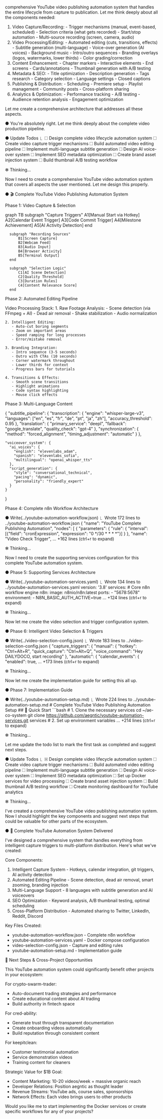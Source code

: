 comprehensive YouTube video publishing automation system that handles the
   entire lifecycle from capture to publication. Let me think deeply about 
  all the components needed:

  1. Video Capture/Recording:
    - Trigger mechanisms (manual, event-based, scheduled)
    - Selection criteria (what gets recorded)
    - Start/stop automation
    - Multi-source recording (screen, camera, audio)
  2. Video Processing/Editing:
    - Automated editing (cuts, transitions, effects)
    - Subtitle generation (multi-language)
    - Voice-over generation (AI voices)
    - Background music
    - Intro/outro sequences
    - Branding overlays (logos, watermarks, lower thirds)
    - Color grading/correction
  3. Content Enhancement:
    - Chapter markers
    - Interactive elements
    - End screens
    - Cards/annotations
    - Thumbnail generation with A/B testing
  4. Metadata & SEO:
    - Title optimization
    - Description generation
    - Tags research
    - Category selection
    - Language settings
    - Closed captions
  5. Publishing & Distribution:
    - Scheduling
    - Premiere setup
    - Playlist management
    - Community posts
    - Cross-platform sharing
  6. Analytics & Optimization:
    - Performance tracking
    - A/B testing
    - Audience retention analysis
    - Engagement optimization

  Let me create a comprehensive architecture that addresses all these 
  aspects.

● You're absolutely right. Let me think deeply about the complete video
  production pipeline.

● Update Todos
  ⎿  ☐ Design complete video lifecycle automation system
     ☐ Create video capture trigger mechanisms
     ☐ Build automated video editing pipeline
     ☐ Implement multi-language subtitle generation
     ☐ Design AI voice-over system
     ☐ Implement SEO metadata optimization
     ☐ Create brand asset injection system
     ☐ Build thumbnail A/B testing workflow

✻ Thinking…

  Now I need to create a comprehensive YouTube video automation system that
   covers all aspects the user mentioned. Let me design this properly.

● 🎬 Complete YouTube Video Publishing Automation System

  Phase 1: Video Capture & Selection

  graph TB
      subgraph "Capture Triggers"
          A1[Manual Start via Hotkey]
          A2[Calendar Event Trigger]
          A3[Code Commit Trigger]
          A4[Milestone Achievement]
          A5[AI Activity Detection]
      end

      subgraph "Recording Sources"
          B1[Screen Capture]
          B2[Webcam Feed]
          B3[Audio Input]
          B4[Browser Activity]
          B5[Terminal Output]
      end

      subgraph "Selection Logic"
          C1[AI Scene Detection]
          C2[Quality Threshold]
          C3[Duration Rules]
          C4[Content Relevance Score]
      end

  Phase 2: Automated Editing Pipeline

  Video Processing Stack:
    1. Raw Footage Analysis:
       - Scene detection (via FFmpeg + AI)
       - Dead air removal
       - Shake stabilization
       - Audio normalization

    2. Intelligent Editing:
       - Auto-cut boring segments
       - Zoom on important areas
       - Speed ramping for long processes
       - Error/mistake removal

    3. Branding Integration:
       - Intro sequence (3-5 seconds)
       - Outro with CTAs (10 seconds)
       - Corner watermark throughout
       - Lower thirds for context
       - Progress bars for tutorials

    4. Transitions & Effects:
       - Smooth scene transitions
       - Highlight animations
       - Code syntax highlighting
       - Mouse click effects

  Phase 3: Multi-Language Content

  {
    "subtitle_pipeline": {
      "transcription": {
        "engine": "whisper-large-v3",
        "languages": ["en", "es", "fr", "de", "pt", "ja", "zh"],
        "accuracy_threshold": 0.95
      },
      "translation": {
        "primary_service": "deepl",
        "fallback": "google_translate",
        "quality_check": "gpt-4"
      },
      "synchronization": {
        "method": "forced_alignment",
        "timing_adjustment": "automatic"
      }
    },

    "voiceover_system": {
      "ai_voices": {
        "english": "elevenlabs_adam",
        "spanish": "elevenlabs_sofia",
        "multilingual": "openai_whisper_tts"
      },
      "script_generation": {
        "style": "conversational_technical",
        "pacing": "dynamic",
        "personality": "friendly_expert"
      }
    }
  }

  Phase 4: Complete n8n Workflow Architecture

● Write(../youtube-automation-workflow.json)
  ⎿  Wrote 172 lines to ../youtube-automation-workflow.json
     {
       "name": "YouTube Complete Publishing Automation",
       "nodes": [
         {
           "parameters": {
             "rule": {
               "interval": [{"field": "cronExpression", "expression": "0 
     */30 * * * *"}]
             }
           },
           "name": "Video Check Trigger",
     … +162 lines (ctrl+r to expand)

✻ Thinking…

  Now I need to create the supporting services configuration for this 
  complete YouTube automation system.

● Phase 5: Supporting Services Architecture

● Write(../youtube-automation-services.yaml)
  ⎿  Wrote 134 lines to ../youtube-automation-services.yaml
     version: '3.8'
     services:
       # Core n8n workflow engine
       n8n:
         image: n8nio/n8n:latest
         ports:
           - "5678:5678"
         environment:
           - N8N_BASIC_AUTH_ACTIVE=true
     … +124 lines (ctrl+r to expand)

✻ Thinking…

  Now let me create the video selection and trigger configuration system.

● Phase 6: Intelligent Video Selection & Triggers

● Write(../video-selection-config.json)
  ⎿  Wrote 183 lines to ../video-selection-config.json
     {
       "capture_triggers": {
         "manual": {
           "hotkey": "Ctrl+Alt+R",
           "quick_capture": "Ctrl+Alt+Q",
           "voice_command": "Hey DAILYDOCO, start recording"
         },
         "automatic": {
           "calendar_events": {
             "enabled": true,
     … +173 lines (ctrl+r to expand)

✻ Thinking…

  Now let me create the implementation guide for setting this all up.

● Phase 7: Implementation Guide

● Write(../youtube-automation-setup.md)
  ⎿  Wrote 224 lines to ../youtube-automation-setup.md
     # Complete YouTube Video Publishing Automation Setup
     ## 🚀 Quick Start
     ```bash
     # 1. Clone the necessary services
     cd ~/ae-co-system
     git clone https://github.com/aegntic/youtube-automation-services.git
     services
     # 2. Set up environment variables
     … +214 lines (ctrl+r to expand)

✻ Thinking…

  Let me update the todo list to mark the first task as completed and 
  suggest next steps.

● Update Todos
  ⎿  ☒ Design complete video lifecycle automation system
     ☐ Create video capture trigger mechanisms
     ☐ Build automated video editing pipeline
     ☐ Implement multi-language subtitle generation
     ☐ Design AI voice-over system
     ☐ Implement SEO metadata optimization
     ☐ Set up Docker services for video processing
     ☐ Create brand asset injection system
     ☐ Build thumbnail A/B testing workflow
     ☐ Create monitoring dashboard for YouTube analytics

✻ Thinking…

  I've created a comprehensive YouTube video publishing automation system. 
  Now I should highlight the key components and suggest next steps that 
  could be valuable for other parts of the ecosystem.

● 🎯 Complete YouTube Automation System Delivered

  I've designed a comprehensive system that handles everything from
  intelligent capture triggers to multi-platform distribution. Here's what
  we've created:

  Core Components:

  1. Intelligent Capture System - Hotkeys, calendar integration, git
  triggers, AI activity detection
  2. Automated Editing Pipeline - Scene detection, dead air removal, smart
  zooming, branding injection
  3. Multi-Language Support - 8 languages with subtitle generation and AI
  voiceovers
  4. SEO Optimization - Keyword analysis, A/B thumbnail testing, optimal
  scheduling
  5. Cross-Platform Distribution - Automated sharing to Twitter, LinkedIn,
  Reddit, Discord

  Key Files Created:

  - youtube-automation-workflow.json - Complete n8n workflow
  - youtube-automation-services.yaml - Docker compose configuration
  - video-selection-config.json - Capture and editing rules
  - youtube-automation-setup.md - Implementation guide

  🚀 Next Steps & Cross-Project Opportunities

  This YouTube automation system could significantly benefit other projects
   in your ecosystem:

  For crypto-swarm-trader:

  - Auto-document trading strategies and performance
  - Create educational content about AI trading
  - Build authority in fintech space

  For cred-ability:

  - Generate trust through transparent documentation
  - Create onboarding videos automatically
  - Build reputation through consistent content

  For keepitclean:

  - Customer testimonial automation
  - Service demonstration videos
  - Training content for cleaners

  Strategic Value for $1B Goal:

  - Content Marketing: 10-20 videos/week = massive organic reach
  - Developer Relations: Position aegntic as thought leader
  - Revenue Streams: YouTube ads, course sales, sponsorships
  - Network Effects: Each video brings users to other products

  Would you like me to start implementing the Docker services or create
  specific workflows for any of your projects?

